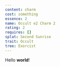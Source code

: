 ```yaml
---
content: charm
cost: something
essence: 2
name: Occult e2 Charm 2
rating: 2
requires: []
splat: Second Sunrise
trait: Occult
tree: Exorcist
---
```


Hello **world**!
